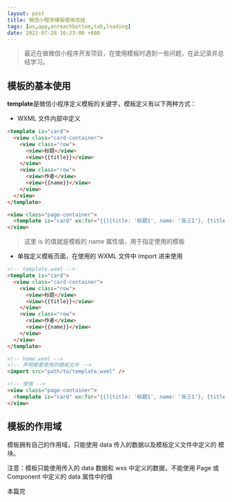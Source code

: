 ```yaml
---
layout: post
title: 微信小程序模板使用总结
tags: [wx,app,onreachbottom,tab,loading]
date: 2022-07-28 16:23:00 +800
---
```


> 最近在做微信小程序开发项目，在使用模板时遇到一些问题，在此记录并总结学习。

<!--more-->

## 模板的基本使用
**template**是微信小程序定义模板的关键字，模板定义有以下两种方式：
- WXML 文件内部中定义
```html
<template is="card">
  <view class="card-container">
    <view class="row">
      <view>标题</view>
      <view>{{title}}</view>
    </view>
    <view class="row">
      <view>作者</view>
      <view>{{name}}</view>
    </view>
  </view>
</template>

<view class="page-container">
  <template is="card" wx:for="{{[{title: '标题1', name: '张三1'}, {title: '标题2', name: '张三2'}]}}" wx:key="id" data="{{...item}}"></template>
</view>
```
> 这里 is 的值就是模板的 name 属性值，用于指定使用的模板

- 单独定义模板页面，在使用的 WXML 文件中 import 进来使用
```html
<!-- template.wxml -->
<template is="card">
  <view class="card-container">
    <view class="row">
      <view>标题</view>
      <view>{{title}}</view>
    </view>
    <view class="row">
      <view>作者</view>
      <view>{{name}}</view>
    </view>
  </view>
</template>
```
```html
<!-- home.wxml -->
<!-- 声明需要使用的模板文件 -->
<import src="path/to/template.wxml" />

<!-- 使用 -->
<view class="page-container">
  <template is="card" wx:for="{{[{title: '标题1', name: '张三1'}, {title: '标题2', name: '张三2'}]}}" wx:key="id" data="{{...item}}"></template>
</view>
```

## 模板的作用域
模板拥有自己的作用域，只能使用 data 传入的数据以及模板定义文件中定义的 <wxs /> 模块。

注意：模板只能使用传入的 data 数据和 wxs 中定义的数据，不能使用 Page 或 Component 中定义的 data 属性中的值

本篇完
